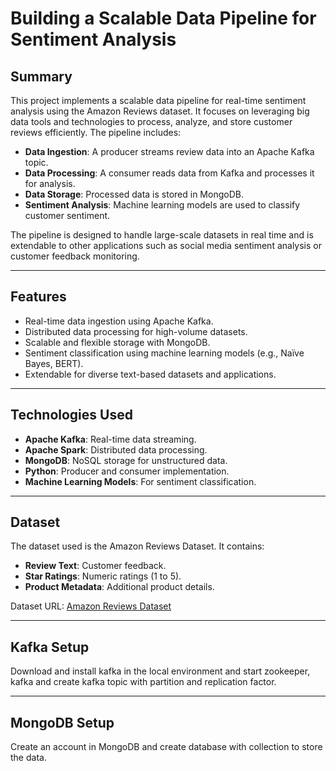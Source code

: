 # Building a Scalable Data Pipeline for Sentiment Analysis

## **Summary**
This project implements a scalable data pipeline for real-time sentiment analysis using the Amazon Reviews dataset. It focuses on leveraging big data tools and technologies to process, analyze, and store customer reviews efficiently. The pipeline includes:

- **Data Ingestion**: A producer streams review data into an Apache Kafka topic.
- **Data Processing**: A consumer reads data from Kafka and processes it for analysis.
- **Data Storage**: Processed data is stored in MongoDB.
- **Sentiment Analysis**: Machine learning models are used to classify customer sentiment.

The pipeline is designed to handle large-scale datasets in real time and is extendable to other applications such as social media sentiment analysis or customer feedback monitoring.

---

## **Features**
- Real-time data ingestion using Apache Kafka.
- Distributed data processing for high-volume datasets.
- Scalable and flexible storage with MongoDB.
- Sentiment classification using machine learning models (e.g., Naïve Bayes, BERT).
- Extendable for diverse text-based datasets and applications.

---

## **Technologies Used**
- **Apache Kafka**: Real-time data streaming.
- **Apache Spark**: Distributed data processing.
- **MongoDB**: NoSQL storage for unstructured data.
- **Python**: Producer and consumer implementation.
- **Machine Learning Models**: For sentiment classification.

---

## **Dataset**
The dataset used is the Amazon Reviews Dataset. It contains:
- **Review Text**: Customer feedback.
- **Star Ratings**: Numeric ratings (1 to 5).
- **Product Metadata**: Additional product details.

Dataset URL: [Amazon Reviews Dataset](https://amazon-reviews-2023.github.io/)

---


## **Kafka Setup**
Download and install kafka in the local environment and start zookeeper, kafka and create kafka topic with partition and replication factor.

---

## **MongoDB Setup**
Create an account in MongoDB and create database with collection to store the data.
